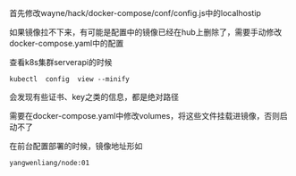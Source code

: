 首先修改wayne/hack/docker-compose/conf/config.js中的localhostip

如果镜像拉不下来，有可能是配置中的镜像已经在hub上删除了，需要手动修改docker-compose.yaml中的配置

查看k8s集群serverapi的时候

```
kubectl  config  view --minify
```

会发现有些证书、key之类的信息，都是绝对路径

需要在docker-compose.yaml中修改volumes，将这些文件挂载进镜像，否则启动不了

在前台配置部署的时候，镜像地址形如

```
yangwenliang/node:01
```